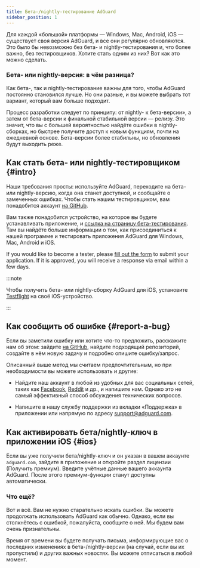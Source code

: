 ```yaml
---
title: Бета-/nightly-тестирование AdGuard
sidebar_position: 1
---
```


Для каждой «большой» платформы — Windows, Mac, Android, iOS — существует своя версия AdGuard, и все они регулярно обновляются. Это было бы невозможно без бета- и nightly-тестирования и, что более важно, без тестировщиков. Хотите стать одним из них? Вот как это можно сделать.

### Бета- или nightly-версия: в чём разница?

Как бета-, так и nightly-тестирование важны для того, чтобы AdGuard постоянно становился лучше. Но они разные, и вы можете выбрать тот вариант, который вам больше подходит.

Процесс разработки следует по принципу: от nightly- к бета-версии», а затем от бета-версии к финальной стабильной версии — релизу. Это значит, что вы с большей вероятностью найдёте ошибки в nightly-сборках, но быстрее получите доступ к новым функциям, почти на ежедневной основе. Бета-версии более стабильны, но обновления будут выходить реже.

## Как стать бета- или nightly-тестировщиком {#intro}

Наши требования просты: используйте AdGuard, переходите на бета- или nightly-версию, когда она станет доступной, и сообщайте о замеченных ошибках. Чтобы стать нашим тестировщиком, вам понадобится аккаунт [на GitHub](https://github.com/).

Вам также понадобится устройство, на которое вы будете устанавливать приложение, и [ссылка на страницу бета-тестирования](https://adguard.com/beta.html). Там вы найдёте больше информации о том, как присоединиться к нашей программе и тестировать приложения AdGuard для Windows, Mac, Android и iOS.

If you would like to become a tester, please [fill out the form](https://surveys.adguard.com/beta_testing_program/form.html) to submit your application. If it is approved, you will receive a response via email within a few days.

:::note

Чтобы получить бета- или nightly-сборку AdGuard для iOS, установите [Testflight](https://apps.apple.com/app/testflight/id899247664) на своё iOS-устройство.

:::

## Как сообщить об ошибке {#report-a-bug}

Если вы заметили ошибку или хотите что-то предложить, расскажите нам об этом: зайдите [на GitHub](https://github.com/AdguardTeam/), найдите подходящий репозиторий, создайте в нём новую задачу и подробно опишите ошибку/запрос.

Описанный выше метод мы считаем предпочтительным, но при необходимости вы можете использовать и другие:

- Найдите наш аккаунт в любой из удобных для вас социальных сетей, таких как [Facebook](https://www.facebook.com/AdguardEn/), [Reddit](https://www.reddit.com/r/Adguard/) и др., и напишите нам. Однако это не самый эффективный способ обсуждения технических вопросов.

- Напишите в нашу службу поддержки из вкладки «Поддержка» в приложении или напрямую по адресу [support@adguard.com](mailto:support@adguard.com).

## Как активировать бета/nightly-ключ в приложении iOS {#ios}

Если вы уже получили бета/nightly-ключ и он указан в вашем аккаунте `adguard.com`, зайдите в приложение и откройте раздел лицензии (Получить премиум). Введите учётные данные вашего аккаунта AdGuard. После этого премиум-функции станут доступны автоматически.

### Что ещё?

Вот и всё. Вам не нужно старательно искать ошибки. Вы можете продолжать использовать AdGuard как обычно. Однако, если вы столкнётесь с ошибкой, пожалуйста, сообщите о ней. Мы будем вам очень признательны.

Время от времени вы будете получать письма, информирующие вас о последних изменениях в бета-/nightly-версии (на случай, если вы их пропустили) и других важных новостях. Вы можете отписаться в любой момент.

